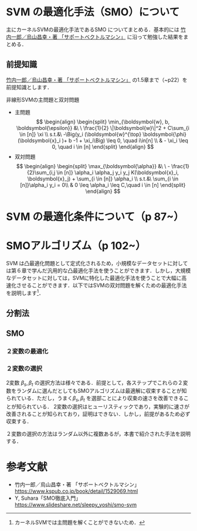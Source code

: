 # SVM の最適化手法（SMO）について

主にカーネルSVMの最適化手法であるSMO についてまとめる．基本的には [竹内一郎／烏山昌幸・著 「サポートベクトルマシン」](https://www.kspub.co.jp/book/detail/1529069.html) に沿って勉強した結果をまとめる．



## 前提知識

[竹内一郎／烏山昌幸・著 「サポートベクトルマシン」](https://www.kspub.co.jp/book/detail/1529069.html) の1.5章まで（~p22）を前提知識とします．



非線形SVMの主問題と双対問題

- 主問題
$$
\begin{align}
\begin{split}
\min_{\boldsymbol{w}, b, \boldsymbol{\epsilon}} &\ \ \frac{1}{2} \|\boldsymbol{w}\|^2 + C\sum_{i \in [n]} \xi \\
s.t.&\  -\Big(y_i (\boldsymbol{w}^{\top} \boldsymbol{\phi}(\boldsymbol{x}_i )+ b -1 + \xi_i\Big) \leq 0, \quad i\in[n] \\
& - \xi_i \leq 0, \quad i \in [n]
\end{split}
\end{align}
$$
- 双対問題
$$
\begin{align}
\begin{split}
\max_{\boldsymbol{\alpha}} &\ \ - \frac{1}{2}\sum_{i,j \in [n]} \alpha_i \alpha_j y_i y_j  K(\boldsymbol{x}_i, \boldsymbol{x}_j) + \sum_{i \in [n]} \alpha_i \\
s.t.&\  \sum_{i \in [n]}\alpha_i y_i = 0\\
& 0 \leq \alpha_i \leq C,\quad i \in [n]
\end{split}
\end{align}
$$



# SVM の最適化条件について（p 87~）



# SMOアルゴリズム（p 102~）

SVM は凸最適化問題として定式化されるため，小規模なデータセットに対しては第６章で学んだ汎用的な凸最適化手法を使うことができます．しかし，大規模なデータセットに対しては，SVMに特化した最適化手法を使うことで大幅に高速化させることができます．以下ではSVMの双対問題を解くための最適化手法を説明します[^1]．
## 分割法

## SMO

### ２変数の最適化



### ２変数の選択

2変数 $\beta_s, \beta_t$ の選択方法は様々である．前提として，各ステップでこれらの２変数をランダムに選んだとしてもSMOアルゴリズムは最適解に収束することが知られている．ただし，うまく$\beta_s, \beta_t$ を選部ことにより収束の速さを改善できることが知られている． 2変数の選択はヒューリスティックであり，実験的に速さが改善されることが知られており，証明はできない．しかし，前提があるため必ず収束する．

２変数の選択の方法はランダム以外に複数あるが，本書で紹介された手法を説明する．




[^1]: カーネルSVMでは主問題を解くことができないため．


# 参考文献

- 竹内一郎／烏山昌幸・著 「サポートベクトルマシン」
  https://www.kspub.co.jp/book/detail/1529069.html
- Y, Suhara「SMO徹底入門」
  https://www.slideshare.net/sleepy_yoshi/smo-svm